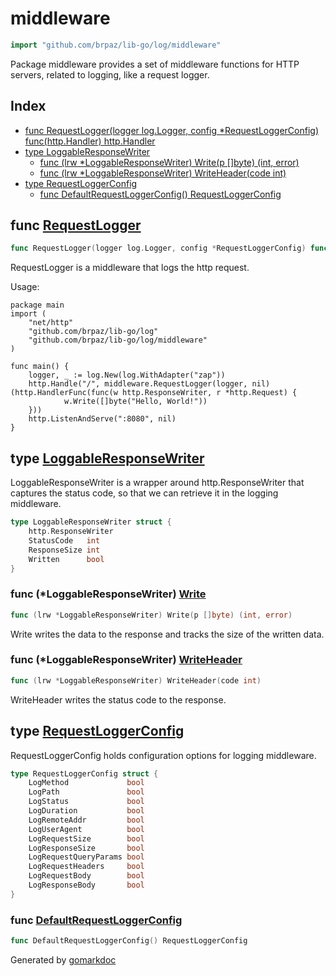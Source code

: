 <!-- Code generated by gomarkdoc. DO NOT EDIT -->

# middleware

```go
import "github.com/brpaz/lib-go/log/middleware"
```

Package middleware provides a set of middleware functions for HTTP servers, related to logging, like a request logger.

## Index

- [func RequestLogger\(logger log.Logger, config \*RequestLoggerConfig\) func\(http.Handler\) http.Handler](<#RequestLogger>)
- [type LoggableResponseWriter](<#LoggableResponseWriter>)
  - [func \(lrw \*LoggableResponseWriter\) Write\(p \[\]byte\) \(int, error\)](<#LoggableResponseWriter.Write>)
  - [func \(lrw \*LoggableResponseWriter\) WriteHeader\(code int\)](<#LoggableResponseWriter.WriteHeader>)
- [type RequestLoggerConfig](<#RequestLoggerConfig>)
  - [func DefaultRequestLoggerConfig\(\) RequestLoggerConfig](<#DefaultRequestLoggerConfig>)


<a name="RequestLogger"></a>
## func [RequestLogger](<https://github.com/brpaz/lib-go/blob/main/log/middleware/request_logger.go#L89>)

```go
func RequestLogger(logger log.Logger, config *RequestLoggerConfig) func(http.Handler) http.Handler
```

RequestLogger is a middleware that logs the http request.

Usage:

```
package main
import (
	"net/http"
 	"github.com/brpaz/lib-go/log"
	"github.com/brpaz/lib-go/log/middleware"
)

func main() {
	logger, _ := log.New(log.WithAdapter("zap"))
	http.Handle("/", middleware.RequestLogger(logger, nil)(http.HandlerFunc(func(w http.ResponseWriter, r *http.Request) {
	        w.Write([]byte("Hello, World!"))
	}))
	http.ListenAndServe(":8080", nil)
}
```

<a name="LoggableResponseWriter"></a>
## type [LoggableResponseWriter](<https://github.com/brpaz/lib-go/blob/main/log/middleware/request_logger.go#L13-L18>)

LoggableResponseWriter is a wrapper around http.ResponseWriter that captures the status code, so that we can retrieve it in the logging middleware.

```go
type LoggableResponseWriter struct {
    http.ResponseWriter
    StatusCode   int
    ResponseSize int
    Written      bool
}
```

<a name="LoggableResponseWriter.Write"></a>
### func \(\*LoggableResponseWriter\) [Write](<https://github.com/brpaz/lib-go/blob/main/log/middleware/request_logger.go#L27>)

```go
func (lrw *LoggableResponseWriter) Write(p []byte) (int, error)
```

Write writes the data to the response and tracks the size of the written data.

<a name="LoggableResponseWriter.WriteHeader"></a>
### func \(\*LoggableResponseWriter\) [WriteHeader](<https://github.com/brpaz/lib-go/blob/main/log/middleware/request_logger.go#L21>)

```go
func (lrw *LoggableResponseWriter) WriteHeader(code int)
```

WriteHeader writes the status code to the response.

<a name="RequestLoggerConfig"></a>
## type [RequestLoggerConfig](<https://github.com/brpaz/lib-go/blob/main/log/middleware/request_logger.go#L37-L50>)

RequestLoggerConfig holds configuration options for logging middleware.

```go
type RequestLoggerConfig struct {
    LogMethod             bool
    LogPath               bool
    LogStatus             bool
    LogDuration           bool
    LogRemoteAddr         bool
    LogUserAgent          bool
    LogRequestSize        bool
    LogResponseSize       bool
    LogRequestQueryParams bool
    LogRequestHeaders     bool
    LogRequestBody        bool
    LogResponseBody       bool
}
```

<a name="DefaultRequestLoggerConfig"></a>
### func [DefaultRequestLoggerConfig](<https://github.com/brpaz/lib-go/blob/main/log/middleware/request_logger.go#L67>)

```go
func DefaultRequestLoggerConfig() RequestLoggerConfig
```



Generated by [gomarkdoc](<https://github.com/princjef/gomarkdoc>)
